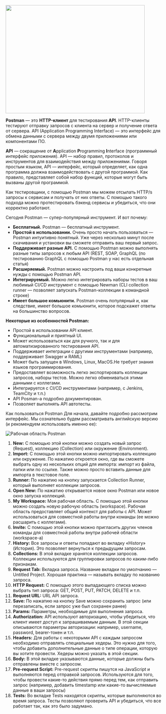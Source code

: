 <html>	
	<body>
	<a href="https://github.com/LikhatskayaV"> 
		<img src="https://blog.postman.com/wp-content/uploads/2020/03/api-clients.png" 
		<svg height="350" aria-hidden="true" viewBox="0 0 16 16" version="1.1" width="450" data-view-component="true" class="octicon-mark-github v-align-middle">
    </svg>
    </a>
	</body>    </html>
	
**Postman** — это **HTTP-клиент** для тестирования **API**. HTTP-клиенты тестируют отправку запросов с клиента на сервер и получение ответа от сервера. API (Application Programming Interface) — это интерфейс для обмена данными с сервера между двумя приложениями или компонентами ПО.

**API** — сокращение от **A**pplication **P**rogramming **I**nterface (программный интерфейс приложения). API — набор правил, протоколов и инструментов для взаимодействия между приложениями. Говоря простым языком, API — интерфейс, который определяет, как одна программа должна взаимодействовать с другой программой. Как правило, представляет собой набор функций, которые могут быть вызваны другой программой.

Как тестировщики, с помощью Postman мы можем отсылать HTTP/s запросы к сервисам и получать от них ответы. С помощью такого подхода можно протестировать бэкенд сервисы и убедиться, что они корректно работают.

Сегодня Postman — супер-популярный инструмент. И вот почему:

- **Бесплатный.** Postman — бесплатный инструмент.
- **Простой в использовании.** Очень просто начать пользоваться — Postman интуитивно понятный. Уже через несколько минут после скачивания и установки вы сможете отправить ваш первый запрос.
- **Поддерживает разные API.** С помощью Postman можно выполнять разные типы запросов к любым API (REST, SOAP, GraphQL (по тестированию GraphQL c помощью Postman у нас есть отдельная статья)
- **Расширяемый.** Postman можно настроить под ваши конкретные нужды с помощью Postman API.
- **Интегрируемый.** Можно легко интегрировать наборы тестов в ваш любимый CI/CD инструмент с помощью Newman (CLI collection runner — позволяет запускать Postman-коллекции в командной строке)
- **Имеет большое комьюнити.** Postman очень популярный и, как следствие, имеет большое комьюнити, которое подскажет ответы на большинство вопросов.

**Некоторые из особенностей Postman:**
- Простой в использовании API клиент.
- Функциональный и приятный UI.
- Может использоваться как для ручного, так и для автоматизированного тестирования API.
- Поддерживает интеграции с другими инструментами (например, поддерживает Swagger и RAML)
- Может быть запущен в Windows, Linux, MacOS.Не требует знания языков программирования.
- Предоставляет возможность легко экспортировать коллекции запросов, наборы тестов. Можно легко обмениваться этими данными с коллегами.
- Интегрируется с CI/CD инструментами (например, с Jenkins, TeamCity и т.п.)
- API Posman-a подробно документирован.
- Позволяет выполнять API автотесты.

Как пользоваться Postman
Для начала, давайте подробно рассмотрим интерфейс. Мы сознательно будем рассматривать английскую версию (и рекомендуем использовать именно ее):

![Рабочая область Postman](https://i0.wp.com/testengineer.ru/wp-content/uploads/2021/08/gajd-po-testirovaniyu-v-postman-01.webp?resize=696%2C274&ssl=1)

1. **New:** С помощью этой кнопки можно создать новый запрос (Request), коллекцию (Collection) или окружение (Environment).
2. **Import:** С помощью этой кнопки можно импортировать коллекцию или окружение. По нажатию откроется окно, где вы сможете выбрать одну из нескольких опций для импорта: импорт из файла, папки или по ссылке. Также можно просто вставить данные для импорта в текстовое поле.
3. **Runner:** По нажатию на кнопку запускается Collection Runner, который выполняет коллекции запросов.
4. **Open New:** По нажатию открывается новое окно Postman или новое окно запуска коллекций.
5. **My Workspace:** Моя рабочая область. С помощью этой кнопки можно создать новую рабочую область (workspace). Рабочая область предоставляет общий контекст для работы с API. Может использоваться для совместной работы внутри команды (ее можно расшарить с коллегами).
6. **Invite:** С помощью этой кнопки можно пригласить других членов команды для совместной работы внутри рабочей области (workspace-а)
7. **History:** Все запросы и ответы попадают во вкладку «History» (История). Это позволяет вернуться к предыдущим запросам.
8. **Collections:** В этой вкладке хранятся коллекции запросов. Коллекции используются для группировки запросов по каким-либо признакам.
9. **Request Tab:** Вкладка запроса. Название вкладки по умолчанию — Untitled Project. Хорошая практика — называть вкладку по названию запроса.
10. **HTTP Request:** С помощью этого выпадающего списка можно выбрать тип запроса: GET, POST, PUT, PATCH, DELETE и т.п.
11. **Request URL:** URL API запроса.
12. **Save:** По нажатию на кнопку Save можно сохранить запрос (или перезаписать, если запрос уже был сохранен ранее)
13. **Params:** Параметры, необходимые для выполнения запроса.
14. **Authorization:** API используют авторизацию, чтобы убедиться, что клиент имеет доступ к запрашиваемым данным. В этой секции описываются параметры авторизации: например, username, password, bearer-токен и т.п.
15. **Headers:** Для работы с некоторыми API с каждым запросом необходимо отправлять специальные хедеры. Это нужно для того, чтобы добавить дополнительные данные о типе операции, которую вы хотите провести. Хедеры можно указать в этой секции.
16. **Body:** В этой вкладке указываются данные, которые должны быть отправлены вместе с запросом.
17. **Pre-request Script:** Pre-request скрипты пишутся на JavaScript и выполняются перед отправкой запросов. Используются для того, чтобы провести какие-то действия прямо перед тем, как отправить запрос (например, добавить timestamp или какие-то вычисляемые данные в ваши запросы)
18. **Tests:** Во вкладке Tests находятся скрипты, которые выполняются во время запроса. Тесты позволяют проверить API и убедиться, что все работает так, как это было задумано.
